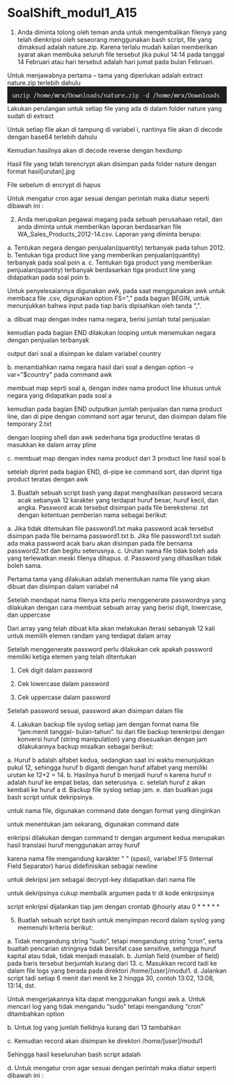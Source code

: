 # SoalShift_modul1_A15
1. Anda diminta tolong oleh teman anda untuk mengembalikan filenya yang telah
dienkripsi oleh seseorang menggunakan bash script, file yang dimaksud adalah
nature.zip. Karena terlalu mudah kalian memberikan syarat akan membuka seluruh
file tersebut jika pukul 14:14 pada tanggal 14 Februari atau hari tersebut adalah hari
jumat pada bulan Februari.

Untuk menjawabnya pertama – tama yang diperlukan adalah extract nature.zip terlebih dahulu
![1.png](img/1.png)
Lakukan perulangan untuk setiap file yang ada di dalam folder nature yang sudah di extract

Untuk setiap file akan di tampung di variabel i, nantinya file akan di decode dengan base64 terlebih dahulu

Kemudian hasilnya akan di decode reverse dengan hexdump

Hasil file yang telah terencrypt akan disimpan pada folder nature dengan format hasil[urutan].jpg

File sebelum di encrypt di hapus

Untuk mengatur cron agar sesuai dengan perintah maka diatur seperti dibawah ini :


2. Anda merupakan pegawai magang pada sebuah perusahaan retail, dan anda diminta
untuk memberikan laporan berdasarkan file WA_Sales_Products_2012-14.csv.
Laporan yang diminta berupa:

a. Tentukan negara dengan penjualan(quantity) terbanyak pada tahun
2012.
b. Tentukan tiga product line yang memberikan penjualan(quantity)
terbanyak pada soal poin a.
c. Tentukan tiga product yang memberikan penjualan(quantity)
terbanyak berdasarkan tiga product line yang didapatkan pada soal
poin b.

Untuk penyelesaiannya digunakan awk, pada saat menggunakan awk untuk membaca file .csv, digunakan option FS="," pada bagian BEGIN, untuk menunjukkan bahwa input pada tiap baris dipisahkan oleh tanda ",".

a. dibuat map dengan index nama negara, berisi jumlah total penjualan

kemudian pada bagian END dilakukan looping untuk menemukan negara dengan penjualan terbanyak

output dari soal a disimpan ke dalam variabel country

b. menambahkan nama negara hasil dari soal a dengan option -v var="$country" pada command awk

membuat map seprti soal a, dengan index nama product line khusus untuk negara yang didapatkan pada soal a

kemudian pada bagian END outputkan jumlah penjualan dan nama product line, dan di pipe dengan command sort agar terurut, dan disimpan dalam file temporary 2.txt

dengan looping shell dan awk sederhana tiga productline teratas di masukkan ke dalam array pline

c. membuat map dengan index nama product dari 3 product line hasil soal b

setelah diprint pada bagian END, di-pipe ke command sort, dan diprint tiga product teratas dengan awk

3. Buatlah sebuah script bash yang dapat menghasilkan password secara acak
sebanyak 12 karakter yang terdapat huruf besar, huruf kecil, dan angka. Password
acak tersebut disimpan pada file berekstensi .txt dengan ketentuan pemberian nama
sebagai berikut:

a. Jika tidak ditemukan file password1.txt maka password acak tersebut
disimpan pada file bernama password1.txt
b. Jika file password1.txt sudah ada maka password acak baru akan
disimpan pada file bernama password2.txt dan begitu seterusnya.
c. Urutan nama file tidak boleh ada yang terlewatkan meski filenya
dihapus.
d. Password yang dihasilkan tidak boleh sama.


Pertama tama yang dilakukan adalah menentukan nama file yang akan dibuat dan disimpan dalam variabel n4 

Setelah mendapat nama filenya kita perlu menggenerate passwordnya yang dilakukan dengan cara membuat sebuah array yang berisi digit, lowercase, dan uppercase

Dari array yang telah dibuat kita akan melakukan iterasi sebanyak 12 kali untuk memilih elemen randam yang terdapat dalam array

Setelah menggenerate password perlu dilakukan cek apakah password memiliki ketiga elemen yang telah ditentukan
1. Cek digit dalam password

2. Cek lowercase dalam password

3. Cek uppercase dalam password

Setelah password sesuai, password akan disimpan dalam file

4. Lakukan backup file syslog setiap jam dengan format nama file “jam:menit tanggal-
bulan-tahun”. Isi dari file backup terenkripsi dengan konversi huruf (string
manipulation) yang disesuaikan dengan jam dilakukannya backup misalkan sebagai
berikut:

a. Huruf b adalah alfabet kedua, sedangkan saat ini waktu menunjukkan
pukul 12, sehingga huruf b diganti dengan huruf alfabet yang memiliki
urutan ke 12+2 = 14.
b. Hasilnya huruf b menjadi huruf n karena huruf n adalah huruf ke
empat belas, dan seterusnya.
c. setelah huruf z akan kembali ke huruf a
d. Backup file syslog setiap jam.
e. dan buatkan juga bash script untuk dekripsinya.

untuk nama file, digunakan command date dengan format yang diinginkan

untuk menentukan jam sekarang, digunakan command date

enkripsi dilakukan dengan command tr dengan argument kedua merupakan hasil translasi huruf menggunakan array huruf

karena nama file mengandung karakter " " (spasi), variabel IFS (Internal Field Separator) harus didefinisikan sebagai newline

untuk dekripsi jam sebagai decrypt-key didapatkan dari nama file

untuk dekripsinya cukup membalik argumen pada tr di kode enkripsinya

script enkripsi dijalankan tiap jam dengan crontab @hourly atau 0 * * * * *

5. Buatlah sebuah script bash untuk menyimpan record dalam syslog yang memenuhi
kriteria berikut:

a. Tidak mengandung string “sudo”, tetapi mengandung string “cron”,
serta buatlah pencarian stringnya tidak bersifat case sensitive,
sehingga huruf kapital atau tidak, tidak menjadi masalah.
b. Jumlah field (number of field) pada baris tersebut berjumlah kurang
dari 13.
c. Masukkan record tadi ke dalam file logs yang berada pada direktori
/home/[user]/modul1.
d. Jalankan script tadi setiap 6 menit dari menit ke 2 hingga 30, contoh
13:02, 13:08, 13:14, dst.

Untuk mengerjakannya kita dapat menggunakan fungsi awk
a. Untuk mencari log yang tidak mengandu “sudo” tetapi mengandung “cron” ditambahkan option

b. Untuk log yang jumlah fielldnya kurang dari 13 tambahkan 

c. Kemudian record akan disimpan ke direktori /home/[user]/modul1


Sehingga hasil keseluruhan bash script adalah


d. Untuk mengatur cron agar sesuai dengan perintah maka diatur seperti dibawah ini :
